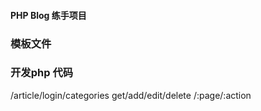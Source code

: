 #### PHP Blog 练手项目

### 模板文件

### 开发php 代码
/article/login/categories
get/add/edit/delete
/:page/:action